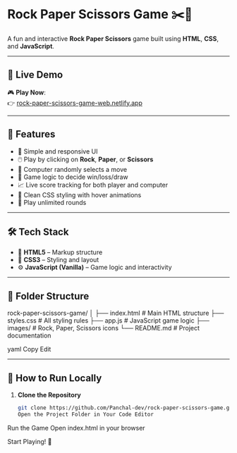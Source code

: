 # Rock Paper Scissors Game ✂️📄

A fun and interactive **Rock Paper Scissors** game built using **HTML**, **CSS**, and **JavaScript**.

---

## 🔗 Live Demo

🎮 **Play Now**:  
👉 [rock-paper-scissors-game-web.netlify.app](https://rock-paper-scissors-game-web.netlify.app/)

---

## 📌 Features

- 🎯 Simple and responsive UI
- 🖱️ Play by clicking on **Rock**, **Paper**, or **Scissors**
- 🤖 Computer randomly selects a move
- 🧠 Game logic to decide win/loss/draw
- 📈 Live score tracking for both player and computer
- 🎨 Clean CSS styling with hover animations
- 🔁 Play unlimited rounds

---

## 🛠️ Tech Stack

- 🧾 **HTML5** – Markup structure
- 🎨 **CSS3** – Styling and layout
- ⚙️ **JavaScript (Vanilla)** – Game logic and interactivity

---

## 📂 Folder Structure

rock-paper-scissors-game/ │ ├── index.html # Main HTML structure
├── styles.css # All styling rules
├── app.js # JavaScript game logic
├── images/ # Rock, Paper, Scissors icons
└── README.md # Project documentation

yaml
Copy
Edit

---

## 🚀 How to Run Locally

1. **Clone the Repository**
   ```bash
   git clone https://github.com/Panchal-dev/rock-paper-scissors-game.git
   Open the Project Folder in Your Code Editor
   ```

Run the Game
Open index.html in your browser

Start Playing! 🎉
